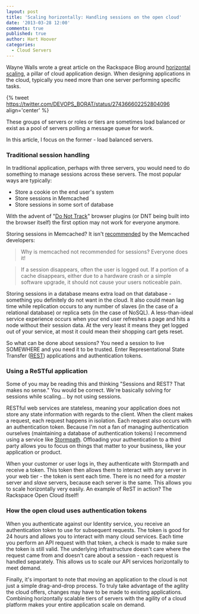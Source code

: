 ```yaml
---
layout: post
title: 'Scaling horizontally: Handling sessions on the open cloud'
date: '2013-03-28 12:00'
comments: true
published: true
author: Hart Hoover
categories:
  - Cloud Servers
---
```


Wayne Walls wrote a great article on the Rackspace Blog around
[horizontal scaling](http://www.rackspace.com/blog/pillars-of-cloudiness-no-3-scaling-horizontally/),
a pillar of cloud application design. When designing applications in the cloud,
typically you need more than one server performing specific tasks.

{% tweet https://twitter.com/DEVOPS_BORAT/status/274366602252804096 align='center' %}

These groups of servers or roles or tiers are sometimes load balanced or exist
as a pool of servers polling a message queue for work.

<!-- more -->

In this article, I focus on the former - load balanced servers.

### Traditional session handling

In traditional application, perhaps with three servers, you would need
to do something to manage sessions across these servers. The most popular
ways are typically:

* Store a cookie on the end user's system
* Store sessions in Memcached
* Store sessions in some sort of database

With the advent of
"[Do Not Track](http://www.zdnet.com/googles-chrome-finally-embraces-do-not-track-but-with-a-warning-7000007022/)"
browser plugins (or DNT being built into the browser itself) the first option
may not work for everyone anymore.

Storing sessions in Memcached? It isn't
[recommended](https://code.google.com/p/memcached/wiki/NewProgrammingFAQ#Why_is_memcached_not_recommended_for_sessions?_Everyone_does_it!)
by the Memcached developers:

> Why is memcached not recommended for sessions? Everyone does it!

> If a session disappears, often the user is logged out. If a portion of a cache
  disappears, either due to a hardware crash or a simple software upgrade, it
  should not cause your users noticeable pain.

Storing sessions in a database means extra load on that database - something
you definitely do not want in the cloud. It also could mean lag time while
replication occurs to any number of slaves (in the case of a relational database)
or replica sets (in the case of NoSQL). A less-than-ideal service experience
occurs when your end user refreshes a page and hits a node without their
session data. At the very least it means they get logged out of your service, at
most it could mean their shopping cart gets reset.

So what can be done about sessions? You need a session to live SOMEWHERE and
you need it to be trusted. Enter Representational State Transfer
([REST](http://www.ics.uci.edu/~fielding/pubs/dissertation/rest_arch_style.htm))
applications and authentication tokens.

### Using a ReSTful application

Some of you may be reading this and thinking "Sessions and REST? That makes no
sense." You would be correct. We're basically solving for sessions while
scaling... by not using sessions.

RESTful web services are stateless, meaning your application does not store any
state information with regards to the client. When the client makes a request,
each request happens in isolation. Each request also occurs with an
authentication token. Because I'm not a fan of managing authentication ourselves
(maintaining a database of authentication tokens) I recommend using a service
like [Stormpath](http://stormpath.com). Offloading your authentication to a
third party allows you to focus on things that matter to your business, like
your application or product.

When your customer or user logs in, they authenticate with Stormpath and receive
a token. This token then allows them to interact with any server in your web
tier - the token is sent each time. There is no need for a *master* server and
*slave* servers, because each server is the same. This allows you to scale
horizontally very easily. An example of ReST in action? The Rackspace Open Cloud
itself!

### How the open cloud uses authentication tokens

When you authenticate against our Identity service, you receive an authentication
token to use for subsequent requests. The token is good for 24 hours and allows
you to interact with many cloud services. Each time you perform an API request
with that token, a check is made to make sure the token is still valid. The
underlying infrastructure doesn't care where the request came from and doesn't
care about a session - each request is handled separately. This allows us to
scale our API services horizontally to meet demand.

Finally, it's important to note that moving an application to the cloud is not
just a simple drag-and-drop process. To truly take advantage of the agility the
cloud offers, changes may have to be made to existing applications. Combining
horizontally scalable tiers of servers with the agility of a cloud platform
makes your entire application scale on demand.
